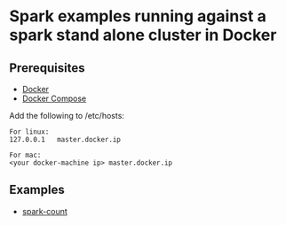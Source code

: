 Spark examples running against a spark stand alone cluster in Docker
=================================

## Prerequisites

- [Docker](https://docs.docker.com/linux/step_one/)
- [Docker Compose](https://docs.docker.com/compose/install/)

Add the following to /etc/hosts:
    
    For linux:
    127.0.0.1   master.docker.ip

    For mac: 
    <your docker-machine ip> master.docker.ip

## Examples
- [spark-count](spark-count/README.md)
